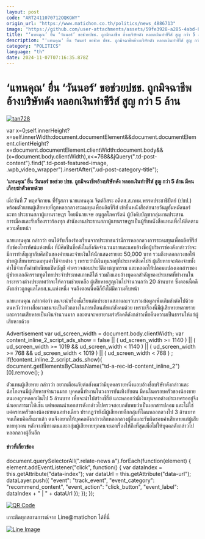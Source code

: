 ```yaml
---
layout: post
code: "ART2411070712OQKGWY"
origin_url: "https://www.matichon.co.th/politics/news_4886713"
image: "https://github.com/user-attachments/assets/59fe3928-a285-4abd-87a8-f346fd0a0bb9"
title: "‘แทนคุณ’ ยื่น ‘วันนอร์’ ขอช่วยปชช. ถูกมิจฉาชีพ อ้างบริษัทดัง หลอกเงินทำซีรีส์ สูญ กว่า 5 ล้าน"
description: "'แทนคุณ' ยื่น วันนอร์ ขอช่วย ปชช. ถูกมิจฉาชีพอ้างบริษัทดัง หลอกเงินทำซีรีส์ สูญ กว่า 5 ล้าน มีคนเกือบฆ่าตัวตายด้วย"
category: "POLITICS"
language: "th"
date: 2024-11-07T07:16:35.878Z
---
```


# ‘แทนคุณ’ ยื่น ‘วันนอร์’ ขอช่วยปชช. ถูกมิจฉาชีพ อ้างบริษัทดัง หลอกเงินทำซีรีส์ สูญ กว่า 5 ล้าน

[![](https://www.matichon.co.th/wp-content/uploads/2024/11/tan728.jpg "tan728")](https://www.matichon.co.th/wp-content/uploads/2024/11/tan728.jpg)

var x=0;self.innerHeight?x=self.innerWidth:document.documentElement&&document.documentElement.clientHeight?x=document.documentElement.clientWidth:document.body&&(x=document.body.clientWidth),x<=768&&jQuery(".td-post-content").find(".td-post-featured-image, .wpb\_video\_wrapper").insertAfter(".ud-post-category-title");

**‘แทนคุณ’ ยื่น วันนอร์ ขอช่วย ปชช. ถูกมิจฉาชีพอ้างบริษัทดัง หลอกเงินทำซีรีส์ สูญ กว่า 5 ล้าน มีคนเกือบฆ่าตัวตายด้วย**

เมื่อวันที่ 7 พฤศจิกายน ที่รัฐสภา นายแทนคุณ จิตต์อิสระ อดีตส.ส.กทม.พรรคประชาธิปัตย์ (ปชป.) พร้อมตัวแทนผู้เสียหายที่ถูกหลอกลวงระดมทุนเพื่อผลิตซีรีส์ เข้ายื่นหนังสือต่อนายวันมูฮัมหมัดนอร์ มะทา ประธานสภาผู้แทนราษฎร โดยมีนายเจษ อนุกูลโภคารัตน์ ผู้บังคับบัญชากลุ่มงานประสานการเมืองและรับเรื่องราวร้องทุก สำนักงานประธานสภาผู้แทนราษฎรเป็นผู้รับหนังสือแทนเพื่อให้ติดตามความคืบหน้า

นายแทนคุณ กล่าวว่า ตนได้รับเรื่องร้องเรียนจากประชาชนว่ามีการหลอกลวงการระดมทุนเพื่อผลิตซีรีส์กับช่องโทรทัศน์แห่งหนึ่ง ที่มีศิลปินชื่อดังในสังกัดจำนวนมากและแอบอ้างชื่อผู้บริหารช่องดังกล่าวว่าจะมีการทำสัญญากับศิลปินของค่ายและจ่ายเงินให้นักแสดงรายละ 50,000 บาท รวมถึงหลอกลวงขอให้ช่วยผู้เสียหายระดมทุนค่าใช้จ่ายต่าง ๆ เพราะว่ามีเงินทุนรอยู่ที่ประเทศสิงคโปร์ ผู้เสียหายจะต้องจ่ายทั้งค่าใช้จ่ายทั้งค่าทำเนียมเปิดบัญชี ค่าตรวจสอบประวัติอาชญากรรม และหลอกให้ปลอมแปลงเอกสารของผู้ช่วยเอกอัครราชฑูตไทยประจำประเทศเกาหลีใต้ รวมถึงแอบอ้างบุคคลสำคัญของประเทศที่ทำงานในกระทรวงต่างประเทศว่าจะให้ความช่วยเหลือ ผู้เสียหายสูญเงินไปจำนวนกว่า 20 ล้านบาท ซึ่งตอนนี้คดีดังกล่าวถูกดูแลโดยส.น.แห่งหนึ่ง จนถึงตอนนี้คดีก็ยังไม่มีความคืบหน้า

นายแทนคุณ กล่าวต่อว่า ตนจะนำเรื่องนี้เรียนต่อประธานสภาและรวบรวมข้อมูลเพิ่มเติมส่งต่อไปด้วย ตนหวังว่าทางสื่อมวลชนจะเป็นตัวกลางในการเตือนภัยแก่สังคมด้วย เพราะเรื่องนี้มีผู้เสียหายหลายรายและความเสียหายเป็นเงินจำนวนมาก และตนจะพยายามเร่งรัดคดีดังกล่าวเพื่อคืนความเป็นธรรมให้แก่ผู้เสียหายด้วย

Advertisement var ud\_screen\_width = document.body.clientWidth; var content\_inline\_2\_script\_ads\_show = false || ( ud\_screen\_width >= 1140 ) || ( ud\_screen\_width >= 1019 && ud\_screen\_width < 1140 ) || ( ud\_screen\_width >= 768 && ud\_screen\_width < 1019 ) || ( ud\_screen\_width < 768 ) ; if(!content\_inline\_2\_script\_ads\_show){ document.getElementsByClassName("td-a-rec-id-content\_inline\_2")\[0\].remove(); }

ตัวแทนผู้เสียหาย กล่าวว่า อยากเตือนภัยต่อสังคมว่ามีบุคคลรายหนึ่งแอบอ้างชื่อบริษัทดังกล่าวและฉ้อโกงจนมีผู้เสียหายจำนวนมาก บุคคลนี้ทำงานในวงการบันเทิงกับตน มีคนในครอบครัวของน้องชายตนเองถูกหลอกเงินไป 5 ล้านบาท เพื่อจะนำไปสร้างซีรี่ย์ และหลอกว่ามีเงินทุนจากต่างประเทศรออยู่จึงนำเอกสารมาให้เซ็น แต่พอตนนำเอกสารดังกล่าวไปตรวจสอบกลับพบว่าเป็นเอกสารปลอม และไม่ใช่แค่ครอบครัวของน้องชายตนอย่างเดียว ปรากฏว่ายังมีผู้เสียหายอีกกลุ่มที่โดนหลอกลวงไป 3 ล้านบาท จนเกือบคิดสั้นมาแล้ว ตนจึงอยากให้บุคคลดังกล่าวเลิกหลอกลวงผู้อื่นและรับผิดชอบค่าเสียหายแก่ผู้เสียหายทุกคน หลังจากนี้ทางตนและกลุ่มผู้เสียหายทุกคนจะเอาเรื่องให้ถึงที่สุดเพื่อไม่ให้บุคคลดังกล่าวไปหลอกลวงผู้อื่นอีก

#### ข่าวที่เกี่ยวข้อง

document.querySelectorAll(".relate-news a").forEach(function(element) { element.addEventListener("click", function() { var dataIndex = this.getAttribute("data-index"); var dataUrl = this.getAttribute("data-url"); dataLayer.push({ "event": "track\_event", "event\_category": "recommend\_content", "event\_action": "click\_button", "event\_label": dataIndex + " | " + dataUrl }); }); });

[![QR Code](https://www.matichon.co.th/wp-content/uploads/2023/07/wob1371z.jpg)](https://lin.ee/ht0nDxX)

เกาะติดทุกสถานการณ์จาก Line@matichon ได้ที่นี่

[![Line Image](https://www.matichon.co.th/wp-content/uploads/2023/07/th.png)](https://lin.ee/ht0nDxX)
